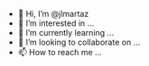 - 👋 Hi, I’m @jlmartaz
- 👀 I’m interested in ...
- 🌱 I’m currently learning ...
- 💞️ I’m looking to collaborate on ...
- 📫 How to reach me ...

<!---
jlmartaz/jlmartaz is a ✨ special ✨ repository because its `README.md` (this file) appears on your GitHub profile.
You can click the Preview link to take a look at your changes.
--->
